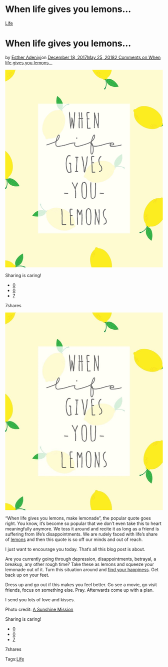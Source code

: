 # When life gives you lemons…

[Life](https://estheradeniyi.com/category/life/)
# When life gives you lemons&#x2026;

by [Esther Adeniyi](https://estheradeniyi.com/author/esther-adeniyi/)on [December 18, 2017May 25, 2018](https://estheradeniyi.com/when-life-gives-you-lemons/)[2 Comments on When life gives you lemons&#x2026;](https://estheradeniyi.com/when-life-gives-you-lemons/#comments)

![](images/lemons-art-print-version-2.jpg)

Sharing is caring!

- [0](https://www.facebook.com/sharer/sharer.php?u=https%3A%2F%2Festheradeniyi.com%2Fwhen-life-gives-you-lemons%2F&amp;t=When%20life%20gives%20you%20lemons...)
- [0](https://twitter.com/intent/tweet?text=When%20life%20gives%20you%20lemons...&amp;url=https%3A%2F%2Festheradeniyi.com%2Fwhen-life-gives-you-lemons%2F)
- [7](#)

7shares

[![When life gives you lemons....](images/lemons-art-print-version-2-819x1024.jpg)](images/lemons-art-print-version-2-819x1024.jpg)

&#x201C;When life gives you lemons, make lemonade&#x201D;, the popular quote goes right. You know, it&#x2019;s become so popular that we don&#x2019;t even take this to heart meaningfully anymore. We toss it around and recite it as long as a friend is suffering from life&#x2019;s disappointments. We are rudely faced with life&#x2019;s share of [lemons](https://www.estheradeniyi.com/diy-lemon-fruit-mask-for-hair-and-skin-1) and then this quote is so off our minds and out of reach.

I just want to encourage you today. That&#x2019;s all this blog post is about.

Are you currently going through depression, disappointments, betrayal, a breakup, any other rough time? Take these as lemons and squeeze your lemonade out of it. Turn this situation around and [find your happiness](https://www.estheradeniyi.com/7-steps-to-becoming-happier-person). Get back up on your feet.

Dress up and go out if this makes you feel better. Go see a movie, go visit friends, focus on something else. Pray. Afterwards come up with a plan.

I send you lots of love and kisses.

Photo credit: [A Sunshine Mission](http://asunshinemission.com/inspire/think/made-on-monday-when-life-gives-you-lemons/)

Sharing is caring!

- [0](https://www.facebook.com/sharer/sharer.php?u=https%3A%2F%2Festheradeniyi.com%2Fwhen-life-gives-you-lemons%2F&amp;t=When%20life%20gives%20you%20lemons...)
- [0](https://twitter.com/intent/tweet?text=When%20life%20gives%20you%20lemons...&amp;url=https%3A%2F%2Festheradeniyi.com%2Fwhen-life-gives-you-lemons%2F)
- [7](#)

7shares

Tags:[Life](https://estheradeniyi.com/tag/life/)